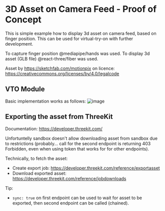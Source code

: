 # 3D Asset on Camera Feed - Proof of Concept

This is simple example how to display 3d asset on camera feed, based on finger position. This can be used for virtual-try-on with further development.

To capture finger position @mediapipe/hands was used.
To display 3d asset (GLB file) @react-three/fiber was used.

Asset by https://sketchfab.com/motionpix on licence: https://creativecommons.org/licenses/by/4.0/legalcode

## VTO Module

Basic implementation works as follows:
![image](https://user-images.githubusercontent.com/8258455/235269056-a7148604-4081-4568-bcbe-605c640d2dea.png)


## Exporting the asset from ThreeKit

Documentation: https://developer.threekit.com/

Unfortuntelly sandbox doesn't allow downloading asset from sandbox due to restrictions (probably... call for the second endpoint is returning 403 Forbidden, even when using token that works for for other endpoints).

Technically, to fetch the asset:

- Create export job: https://developer.threekit.com/reference/exportasset
- Download exported asset: https://developer.threekit.com/reference/jobdownloads

Tip:

- `sync: true` on first endpoint can be used to wait for asset to be exported, then second endpoint can be called (chained).

